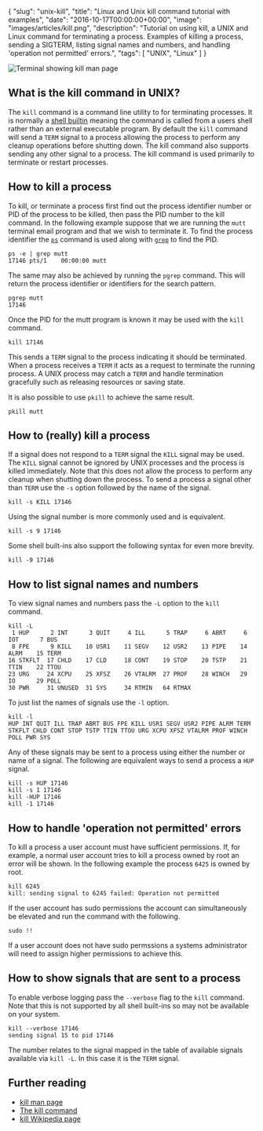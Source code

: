 {
  "slug": "unix-kill",
  "title": "Linux and Unix kill command tutorial with examples",
  "date": "2016-10-17T00:00:00+00:00",
  "image": "images/articles/kill.png",
  "description": "Tutorial on using kill, a UNIX and Linux command for terminating a process. Examples of killing a process, sending a SIGTERM, listing signal names and numbers, and handling 'operation not permitted' errors.",
  "tags": [
    "UNIX",
    "Linux"
  ]
}

![Terminal showing kill man page][2]

## What is the kill command in UNIX?

The `kill` command is a command line utility to for terminating processes. It is normally a [shell builtin][3] meaning the command is called from a users shell rather than an external executable program. By default the `kill` command will send a `TERM` signal to a process allowing the process to perform any cleanup operations before shutting down. The kill command also supports sending any other signal to a process. The kill command is used primarily to terminate or restart processes.  

## How to kill a process

To kill, or terminate a process first find out the process identifier number or PID of the process to be killed, then pass the PID number to the kill command. In the following example suppose that we are running the `mutt` terminal email program and that we wish to terminate it. To find the process identifier the [`ps`][5] command is used along with [`grep`][6] to find the PID.

    ps -e | grep mutt
    17146 pts/1    00:00:00 mutt

The same may also be achieved by running the `pgrep` command. This will return the process identifier or identifiers for the search pattern.

    pgrep mutt
    17146

Once the PID for the mutt program is known it may be used with the `kill` command.

    kill 17146

This sends a `TERM` signal to the process indicating it should be terminated. When a process receives a `TERM` it acts as a request to terminate the running process. A UNIX process may catch a `TERM` and handle termination gracefully such as releasing resources or saving state. 

It is also possible to use `pkill` to achieve the same result.
    
    pkill mutt

## How to (really) kill a process

If a signal does not respond to a `TERM` signal the `KILL` signal may be used. The `KILL` signal cannot be ignored by UNIX processes and the process is killed immediately. Note that this does not allow the process to perform any cleanup when shutting down the process. To send a process a signal other than `TERM` use the `-s` option followed by the name of the signal.

    kill -s KILL 17146

Using the signal number is more commonly used and is equivalent. 

    kill -s 9 17146

Some shell built-ins also support the following syntax for even more brevity.

    kill -9 17146

## How to list signal names and numbers

To view signal names and numbers pass the `-L` option to the `kill` command. 

    kill -L
     1 HUP      2 INT      3 QUIT     4 ILL      5 TRAP     6 ABRT     6 IOT      7 BUS
     8 FPE      9 KILL    10 USR1    11 SEGV    12 USR2    13 PIPE    14 ALRM    15 TERM
    16 STKFLT  17 CHLD    17 CLD     18 CONT    19 STOP    20 TSTP    21 TTIN    22 TTOU
    23 URG     24 XCPU    25 XFSZ    26 VTALRM  27 PROF    28 WINCH   29 IO      29 POLL
    30 PWR     31 UNUSED  31 SYS     34 RTMIN   64 RTMAX

To just list the names of signals use the `-l` option.

    kill -l
    HUP INT QUIT ILL TRAP ABRT BUS FPE KILL USR1 SEGV USR2 PIPE ALRM TERM STKFLT CHLD CONT STOP TSTP TTIN TTOU URG XCPU XFSZ VTALRM PROF WINCH POLL PWR SYS

Any of these signals may be sent to a process using either the number or name of a signal. The following are equivalent ways to send a process a `HUP` signal.

    kill -s HUP 17146
    kill -s 1 17146
    kill -HUP 17146
    kill -1 17146

## How to handle 'operation not permitted' errors

To kill a process a user account must have sufficient permissions. If, for example, a normal user account tries to kill a process owned by root an error will be shown. In the following example the process `6425` is owned by root.

    kill 6245
    kill: sending signal to 6245 failed: Operation not permitted

If the user account has sudo permissions the account can simultaneously be elevated and run the command with the following.
  
    sudo !!

If a user account does not have sudo permssions a systems administrator will need to assign higher permissions to achieve this. 

## How to show signals that are sent to a process

To enable verbose logging pass the `--verbose` flag to the `kill` command. Note that this is not supported by all shell built-ins so may not be available on your system.

    kill --verbose 17146
    sending signal 15 to pid 17146

The number relates to the signal mapped in the table of available signals available via `kill -L`. In this case it is the `TERM` signal.

## Further reading 
* [kill man page][1]
* [The kill command][7]
* [kill Wikipedia page][4]

[1]: http://linux.die.net/man/1/kill
[2]: /images/articles/kill.png "Linux and Unix kill command"
[3]: https://en.wikipedia.org/wiki/Shell_builtin
[4]: https://en.wikipedia.org/wiki/Kill_(command)#Unix_and_Unix-like
[5]: https://shapeshed.com/unix-ps/
[6]: https://shapeshed.com/unix-grep/
[7]: http://linfo.org/kill.html
